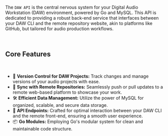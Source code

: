 The `DAW API` is the central nervous system for your Digital Audio Workstation (DAW) environment, powered by Go and MySQL. This API is dedicated to providing a robust back-end service that interfaces between your DAW CLI and the remote repository website, akin to platforms like GitHub, but tailored for audio production workflows.

<br />

## Core Features

<br />

- 🎵 **Version Control for DAW Projects:** Track changes and manage versions of your audio projects with ease.
- 🔄 **Sync with Remote Repositories:** Seamlessly push or pull updates to a remote web-based platform to showcase your work.
- 🛠️ **Efficient Data Management:** Utilize the power of MySQL for organized, scalable, and secure data storage.
- 🔗 **API Endpoints:** Crafted for optimal interaction between your DAW CLI and the remote front-end, ensuring a smooth user experience.
- 📦 **Go Modules:** Employing Go's modular system for clean and maintainable code structure.
